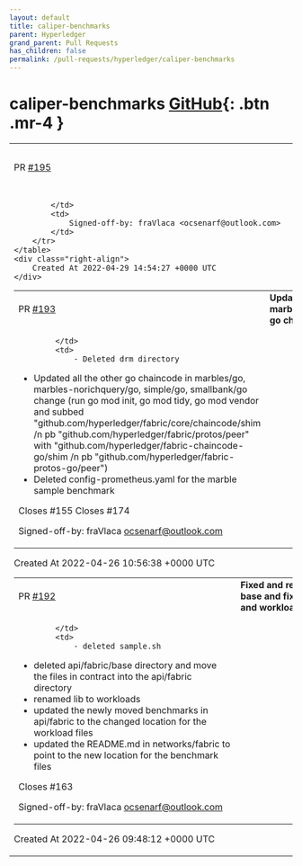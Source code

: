 ```yaml
---
layout: default
title: caliper-benchmarks
parent: Hyperledger
grand_parent: Pull Requests
has_children: false
permalink: /pull-requests/hyperledger/caliper-benchmarks
---
```


# caliper-benchmarks <span class="fs-3 right-align">[GitHub](https://github.com/hyperledger/caliper-benchmarks){: .btn .mr-4 }</span>


<div>
    <table>
        <tr>
            <td>
                PR <a href="https://github.com/hyperledger/caliper-benchmarks/pull/195" class=".btn">#195</a>
            </td>
            <td>
                <b>
                    Fixed Fabric Smallbank Benchmark
                </b>
            </td>
        </tr>
        <tr>
            <td>
                
            </td>
            <td>
                Signed-off-by: fraVlaca <ocsenarf@outlook.com>
            </td>
        </tr>
    </table>
    <div class="right-align">
        Created At 2022-04-29 14:54:27 +0000 UTC
    </div>
</div>

<div>
    <table>
        <tr>
            <td>
                PR <a href="https://github.com/hyperledger/caliper-benchmarks/pull/193" class=".btn">#193</a>
            </td>
            <td>
                <b>
                    Updated and fixed marbles/drm/simple/smallbank go chaincodes
                </b>
            </td>
        </tr>
        <tr>
            <td>
                
            </td>
            <td>
                - Deleted drm directory
- Updated all the other go chaincode in marbles/go, marbles-norichquery/go, simple/go, smallbank/go
change (run go mod init, go mod tidy, go mod vendor and subbed "github.com/hyperledger/fabric/core/chaincode/shim /n pb "github.com/hyperledger/fabric/protos/peer" with "github.com/hyperledger/fabric-chaincode-go/shim /n pb "github.com/hyperledger/fabric-protos-go/peer")
- Deleted config-prometheus.yaml for the marble sample benchmark

Closes #155 
Closes #174

Signed-off-by: fraVlaca <ocsenarf@outlook.com>
            </td>
        </tr>
    </table>
    <div class="right-align">
        Created At 2022-04-26 10:56:38 +0000 UTC
    </div>
</div>

<div>
    <table>
        <tr>
            <td>
                PR <a href="https://github.com/hyperledger/caliper-benchmarks/pull/192" class=".btn">#192</a>
            </td>
            <td>
                <b>
                    Fixed and reorganized fixed-asset-base and fixed-asset benchmarks and workloads
                </b>
            </td>
        </tr>
        <tr>
            <td>
                
            </td>
            <td>
                - deleted sample.sh
- deleted api/fabric/base directory and move the files in contract into the api/fabric directory
- renamed lib to workloads
- updated the newly moved benchmarks in api/fabric to the changed location for the workload files
- updated the README.md in networks/fabric to point to the new location for the benchmark files

Closes #163 

Signed-off-by: fraVlaca <ocsenarf@outlook.com>
            </td>
        </tr>
    </table>
    <div class="right-align">
        Created At 2022-04-26 09:48:12 +0000 UTC
    </div>
</div>

